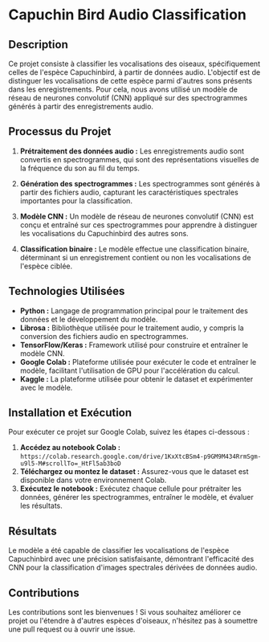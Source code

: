 # Capuchin Bird Audio Classification

## Description

Ce projet consiste à classifier les vocalisations des oiseaux, spécifiquement celles de l'espèce Capuchinbird, à partir de données audio. L'objectif est de distinguer les vocalisations de cette espèce parmi d'autres sons présents dans les enregistrements. Pour cela, nous avons utilisé un modèle de réseau de neurones convolutif (CNN) appliqué sur des spectrogrammes générés à partir des enregistrements audio.

## Processus du Projet

1. **Prétraitement des données audio :** Les enregistrements audio sont convertis en spectrogrammes, qui sont des représentations visuelles de la fréquence du son au fil du temps.
  
2. **Génération des spectrogrammes :** Les spectrogrammes sont générés à partir des fichiers audio, capturant les caractéristiques spectrales importantes pour la classification.
  
3. **Modèle CNN :** Un modèle de réseau de neurones convolutif (CNN) est conçu et entraîné sur ces spectrogrammes pour apprendre à distinguer les vocalisations du Capuchinbird des autres sons.
  
4. **Classification binaire :** Le modèle effectue une classification binaire, déterminant si un enregistrement contient ou non les vocalisations de l'espèce ciblée.

## Technologies Utilisées

- **Python :** Langage de programmation principal pour le traitement des données et le développement du modèle.
- **Librosa :** Bibliothèque utilisée pour le traitement audio, y compris la conversion des fichiers audio en spectrogrammes.
- **TensorFlow/Keras :** Framework utilisé pour construire et entraîner le modèle CNN.
- **Google Colab :** Plateforme utilisée pour exécuter le code et entraîner le modèle, facilitant l'utilisation de GPU pour l'accélération du calcul.
- **Kaggle :** La plateforme utilisée pour obtenir le dataset et expérimenter avec le modèle.

## Installation et Exécution

Pour exécuter ce projet sur Google Colab, suivez les étapes ci-dessous :

1. **Accédez au notebook Colab :** `https://colab.research.google.com/drive/1KxXtcBSm4-p9GM9M434RrmSgm-u9l5-M#scrollTo=_HtFl5ab3boD`
2. **Téléchargez ou montez le dataset :** Assurez-vous que le dataset est disponible dans votre environnement Colab.
3. **Exécutez le notebook :** Exécutez chaque cellule pour prétraiter les données, générer les spectrogrammes, entraîner le modèle, et évaluer les résultats.

## Résultats

Le modèle a été capable de classifier les vocalisations de l'espèce Capuchinbird avec une précision satisfaisante, démontrant l'efficacité des CNN pour la classification d'images spectrales dérivées de données audio.

## Contributions

Les contributions sont les bienvenues ! Si vous souhaitez améliorer ce projet ou l'étendre à d'autres espèces d'oiseaux, n'hésitez pas à soumettre une pull request ou à ouvrir une issue.

